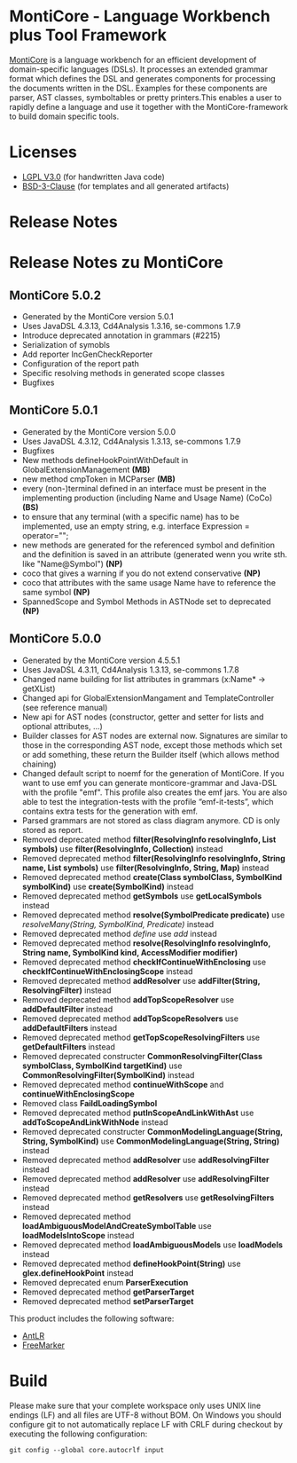 # MontiCore - Language Workbench plus Tool Framework
[MontiCore](http://www.monticore.de) is a language workbench for an efficient development of domain-specific languages (DSLs). It processes an extended grammar format which defines the DSL and generates components for processing the documents written in the DSL. Examples for these components are parser, AST classes, symboltables or pretty printers.This enables a user to rapidly define a language and use it together with the MontiCore-framework to build domain specific tools.

# Licenses
* [LGPL V3.0](https://github.com/MontiCore/monticore/tree/master/00.org/Licenses/LICENSE-LGPL.md) (for handwritten Java code)
* [BSD-3-Clause](https://github.com/MontiCore/monticore/tree/master/00.org/Licenses/LICENSE-BSD3CLAUSE.md) (for templates and all generated artifacts)

# Release Notes

# Release Notes zu MontiCore

## MontiCore 5.0.2
* Generated by the MontiCore version 5.0.1
* Uses JavaDSL 4.3.13, Cd4Analysis 1.3.16, se-commons 1.7.9
* Introduce deprecated annotation in grammars (#2215)
* Serialization of symobls
* Add reporter IncGenCheckReporter
* Configuration of the report path
* Specific resolving methods in generated scope classes
* Bugfixes

## MontiCore 5.0.1
* Generated by the MontiCore version 5.0.0
* Uses JavaDSL 4.3.12, Cd4Analysis 1.3.13, se-commons 1.7.9
* Bugfixes
* New methods defineHookPointWithDefault in GlobalExtensionManagement **(MB)**
* new method cmpToken in MCParser **(MB)**
* every (non-)terminal defined in an interface must be present in the implementing production (including Name and Usage Name) (CoCo) **(BS)**
* to ensure that any terminal (with a specific name) has to be implemented, use an empty string, e.g. interface Expression = operator="";
* new methods are generated for the referenced symbol and definition and the definition is saved in an attribute (generated wenn you write sth. like "Name@Symbol") **(NP)**
* coco that gives a warning if you do not extend conservative **(NP)**
* coco that attributes with the same usage Name have to reference the same symbol **(NP)**
* SpannedScope and Symbol Methods in ASTNode set to deprecated **(NP)**

## MontiCore 5.0.0
* Generated by the MontiCore version 4.5.5.1
* Uses JavaDSL 4.3.11, Cd4Analysis 1.3.13, se-commons 1.7.8
* Changed name building for list attributes in grammars (x:Name* -> getXList)
* Changed api for GlobalExtensionMangament and TemplateController (see reference manual)
* New api for AST nodes (constructor, getter and setter for lists and optional attributes, ...)
* Builder classes for AST nodes are external now. Signatures are similar to those in the corresponding AST node, except those methods which set or add something, these return the Builder itself (which allows method chaining)
* Changed default script to noemf for the generation of MontiCore. If you want to use emf you can generate monticore-grammar and Java-DSL with the profile "emf". This profile also creates the emf jars. You are also able to test the integration-tests with the profile “emf-it-tests”, which contains extra tests for the generation with emf.
* Parsed grammars are not stored as class diagram anymore. CD is only stored as report.
* Removed deprecated method **filter(ResolvingInfo resolvingInfo, List<Symbol> symbols)** use **filter(ResolvingInfo, Collection)** instead
* Removed deprecated method **filter(ResolvingInfo resolvingInfo, String name, List<Symbol> symbols)** use **filter(ResolvingInfo, String, Map)** instead
* Removed deprecated method **create(Class symbolClass, SymbolKind symbolKind)** use **create(SymbolKind)** instead
* Removed deprecated method **getSymbols** use **getLocalSymbols** instead
* Removed deprecated method **resolve(SymbolPredicate predicate)** use *resolveMany(String, SymbolKind, Predicate)* instead
* Removed deprecated method *define* use *add* instead
* Removed deprecated method **resolve(ResolvingInfo resolvingInfo, String name, SymbolKind kind, AccessModifier modifier)**
* Removed deprecated method **checkIfContinueWithEnclosing** use **checkIfContinueWithEnclosingScope** instead
* Removed deprecated method **addResolver** use **addFilter(String, ResolvingFilter)** instead
* Removed deprecated method **addTopScopeResolver** use **addDefaultFilter** instead
* Removed deprecated method **addTopScopeResolvers** use **addDefaultFilters** instead
* Removed deprecated method **getTopScopeResolvingFilters** use **getDefaultFilters** instead
* Removed deprecated constructer **CommonResolvingFilter(Class symbolClass, SymbolKind targetKind)** use **CommonResolvingFilter(SymbolKind)** instead
* Removed deprecated method **continueWithScope** and **continueWithEnclosingScope**
* Removed class **FaildLoadingSymbol**
* Removed deprecated method **putInScopeAndLinkWithAst** use **addToScopeAndLinkWithNode** instead
* Removed deprecated constructer **CommonModelingLanguage(String, String, SymbolKind)** use **CommonModelingLanguage(String, String)** instead
* Removed deprecated method **addResolver** use **addResolvingFilter** instead
* Removed deprecated method **addResolver** use **addResolvingFilter** instead
* Removed deprecated method **getResolvers** use **getResolvingFilters** instead
* Removed deprecated method **loadAmbiguousModelAndCreateSymbolTable** use **loadModelsIntoScope** instead
* Removed deprecated method **loadAmbiguousModels** use **loadModels** instead
* Removed deprecated method **defineHookPoint(String)** use **glex.defineHookPoint** instead
* Removed deprecated enum **ParserExecution**
* Removed deprecated method **getParserTarget**
* Removed deprecated method **setParserTarget**

This product includes the following software:
* [AntLR](http://www.antlr.org/)
* [FreeMarker](http://freemarker.org/)

# Build
Please make sure that your complete workspace only uses UNIX line endings (LF)
and all files are UTF-8 without BOM.
On Windows you should configure git to not automatically replace LF with CRLF during checkout by executing the following configuration:

    git config --global core.autocrlf input
